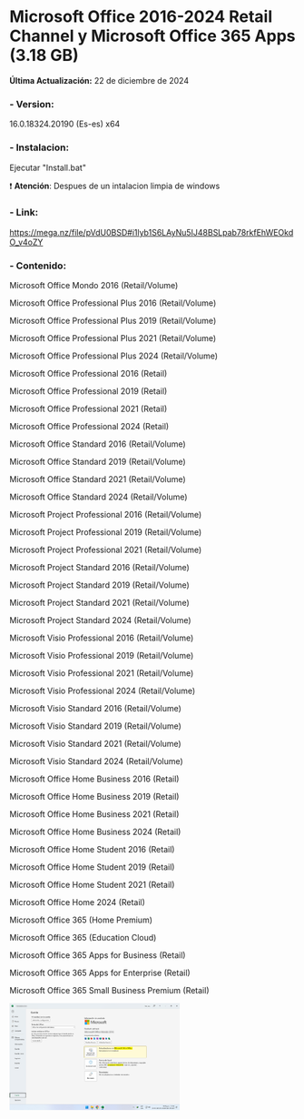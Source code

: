 # Microsoft Office 2016-2024 Retail Channel y Microsoft Office 365 Apps (3.18 GB)

**Última Actualización:** 22 de diciembre de 2024

### - Version:
16.0.18324.20190 (Es-es) x64

### - Instalacion:
Ejecutar "Install.bat"

:exclamation: **Atención**: Despues de un intalacion limpia de windows

### - Link:
https://mega.nz/file/pVdU0BSD#i1lyb1S6LAyNu5IJ48BSLpab78rkfEhWEOkdO_v4oZY


### - Contenido:

Microsoft Office Mondo 2016 (Retail/Volume)

Microsoft Office Professional Plus 2016 (Retail/Volume)

Microsoft Office Professional Plus 2019 (Retail/Volume)

Microsoft Office Professional Plus 2021 (Retail/Volume)

Microsoft Office Professional Plus 2024 (Retail/Volume)

Microsoft Office Professional 2016 (Retail)

Microsoft Office Professional 2019 (Retail)

Microsoft Office Professional 2021 (Retail)

Microsoft Office Professional 2024 (Retail)

Microsoft Office Standard 2016 (Retail/Volume)

Microsoft Office Standard 2019 (Retail/Volume)

Microsoft Office Standard 2021 (Retail/Volume)

Microsoft Office Standard 2024 (Retail/Volume)

Microsoft Project Professional 2016 (Retail/Volume)

Microsoft Project Professional 2019 (Retail/Volume)

Microsoft Project Professional 2021 (Retail/Volume)

Microsoft Project Standard 2016 (Retail/Volume)

Microsoft Project Standard 2019 (Retail/Volume)

Microsoft Project Standard 2021 (Retail/Volume)

Microsoft Project Standard 2024 (Retail/Volume)

Microsoft Visio Professional 2016 (Retail/Volume)

Microsoft Visio Professional 2019 (Retail/Volume)

Microsoft Visio Professional 2021 (Retail/Volume)

Microsoft Visio Professional 2024 (Retail/Volume)

Microsoft Visio Standard 2016 (Retail/Volume)

Microsoft Visio Standard 2019 (Retail/Volume)

Microsoft Visio Standard 2021 (Retail/Volume)

Microsoft Visio Standard 2024 (Retail/Volume)

Microsoft Office Home Business 2016 (Retail)

Microsoft Office Home Business 2019 (Retail)

Microsoft Office Home Business 2021 (Retail)

Microsoft Office Home Business 2024 (Retail)

Microsoft Office Home Student 2016 (Retail)

Microsoft Office Home Student 2019 (Retail)

Microsoft Office Home Student 2021 (Retail)

Microsoft Office Home 2024 (Retail)

Microsoft Office 365 (Home Premium)

Microsoft Office 365 (Education Cloud)

Microsoft Office 365 Apps for Business (Retail)

Microsoft Office 365 Apps for Enterprise (Retail)

Microsoft Office 365 Small Business Premium (Retail)


<img src="M365.png" alt="Logo de mi proyecto" width="300" />
